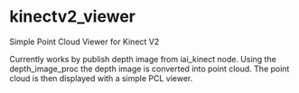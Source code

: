 # kinectv2_viewer
Simple Point Cloud Viewer for Kinect V2

Currently works by publish depth image from iai_kinect node. Using the depth_image_proc the 
depth image is converted into point cloud. 
The point cloud is then displayed with a simple PCL viewer.
